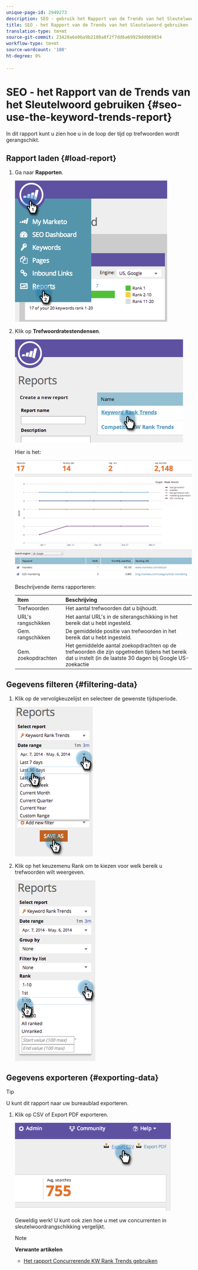 ```yaml
---
unique-page-id: 2949273
description: SEO - gebruik het Rapport van de Trends van het Sleutelwoord - Marketo Docs - de Documentatie van het Product
title: SEO - het Rapport van de Trends van het Sleutelwoord gebruiken
translation-type: tm+mt
source-git-commit: 23428a6e0ba9b2108a8f2f7dd6a69929dd069834
workflow-type: tm+mt
source-wordcount: '180'
ht-degree: 0%

---
```



# SEO - het Rapport van de Trends van het Sleutelwoord gebruiken {#seo-use-the-keyword-trends-report}

In dit rapport kunt u zien hoe u in de loop der tijd op trefwoorden wordt gerangschikt.

## Rapport laden {#load-report}

1. Ga naar **Rapporten**.

   ![](assets/image2014-9-18-14-3a12-3a18.png)

1. Klik op **Trefwoordratestendensen**.

   ![](assets/image2014-9-18-14-3a13-3a14.png)

   Hier is het:

   ![](assets/image2014-9-18-14-3a13-3a22.png)

   Beschrijvende items rapporteren:

   | Item | Beschrijving |
   |---|---|
   | Trefwoorden | Het aantal trefwoorden dat u bijhoudt. |
   | URL&#39;s rangschikken | Het aantal URL&#39;s in de siterangschikking in het bereik dat u hebt ingesteld. |
   | Gem. rangschikken | De gemiddelde positie van trefwoorden in het bereik dat u hebt ingesteld. |
   | Gem. zoekopdrachten | Het gemiddelde aantal zoekopdrachten op de trefwoorden die zijn opgetreden tijdens het bereik dat u instelt (in de laatste 30 dagen bij Google US-zoekactie |

## Gegevens filteren {#filtering-data}

1. Klik op de vervolgkeuzelijst en selecteer de gewenste tijdsperiode.

   ![](assets/image2014-9-18-14-3a13-3a40.png)

1. Klik op het keuzemenu Rank om te kiezen voor welk bereik u trefwoorden wilt weergeven.

   ![](assets/image2014-9-18-14-3a13-3a57.png)

## Gegevens exporteren  {#exporting-data}

>[!TIP]
>
>U kunt dit rapport naar uw bureaublad exporteren.

1. Klik op CSV of Export PDF exporteren.

   ![](assets/image2014-9-18-14-3a14-3a46.png)

   Geweldig werk! U kunt ook zien hoe u met uw concurrenten in sleutelwoordrangschikking vergelijkt.

   >[!NOTE]
   >
   >**Verwante artikelen**
   >
   >    
   >    
   >    * [Het rapport Concurrerende KW Rank Trends gebruiken](seo-use-the-competitor-kw-trends-report.md)


